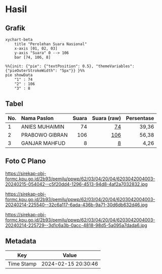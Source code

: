 # Hasil

## Grafik

```mermaid
xychart-beta
    title "Perolehan Suara Nasional"
    x-axis [01, 02, 03]
    y-axis "Suara" 0 --> 106
    bar [74, 106, 8]
```

```mermaid
%%{init: {"pie": {"textPosition": 0.5}, "themeVariables": {"pieOuterStrokeWidth": "5px"}} }%%
pie showData
    "1" : 74
    "2" : 106
    "3" : 8
```

## Tabel

| No. | Nama Paslon    | Suara | Suara (raw) | Persentase |
|:--- |:-------------- | -----:| -----------:| ----------:|
| 1   | ANIES MUHAIMIN | 74    | [74][p-1]   | 39,36      |
| 2   | PRABOWO GIBRAN | 106   | [106][p-2]  | 56,38      |
| 3   | GANJAR MAHFUD  | 8     | [8][p-3]    | 4,26       |


[p-1]: https://github.com/gigit-pemilu/pemilu-2024/blob/main/pilpres/hitung-suara/sub/62-kalimantan-tengah/sub/03-kapuas/sub/04-kapuas-kuala/sub/2004-sei-teras/sub/003-tps/sub/paslon-1.txt
[p-2]: https://github.com/gigit-pemilu/pemilu-2024/blob/main/pilpres/hitung-suara/sub/62-kalimantan-tengah/sub/03-kapuas/sub/04-kapuas-kuala/sub/2004-sei-teras/sub/003-tps/sub/paslon-2.txt
[p-3]: https://github.com/gigit-pemilu/pemilu-2024/blob/main/pilpres/hitung-suara/sub/62-kalimantan-tengah/sub/03-kapuas/sub/04-kapuas-kuala/sub/2004-sei-teras/sub/003-tps/sub/paslon-3.txt

## Foto C Plano

https://sirekap-obj-formc.kpu.go.id/2b93/pemilu/ppwp/62/03/04/20/04/6203042004003-20240215-054042--c5f20dd4-1296-4513-94d8-4af2a7032832.jpg

https://sirekap-obj-formc.kpu.go.id/2b93/pemilu/ppwp/62/03/04/20/04/6203042004003-20240214-225540--32c6a117-6ada-436b-9a71-30d6db632d46.jpg

https://sirekap-obj-formc.kpu.go.id/2b93/pemilu/ppwp/62/03/04/20/04/6203042004003-20240214-225729--3d1c6a3b-0acc-4818-98d5-5a095a7dada6.jpg


## Metadata

| Key        | Value               |
| ---------- | ------------------- |
| Time Stamp | 2024-02-15 20:30:46 |




